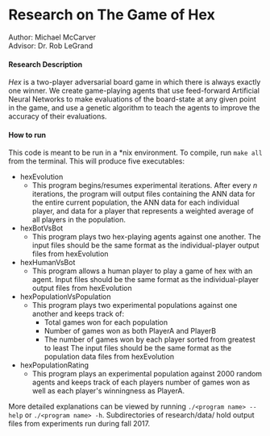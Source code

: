 # Research on The Game of Hex
Author: Michael McCarver<br />
Advisor: Dr. Rob LeGrand

#### Research Description
*Hex* is a two-player adversarial board game in which there is always exactly one winner. We create game-playing agents that use feed-forward Artificial Neural Networks to make evaluations of the board-state at any given point in the game, and use a genetic algorithm to teach the agents to improve the accuracy of their evaluations.

#### How to run
This code is meant to be run in a *nix environment. To compile, run `make all` from the terminal. This will produce five executables:
- hexEvolution
   - This program begins/resumes experimental iterations. After every *n* iterations, the program will output files containing the ANN data for the entire current population, the ANN data for each individual player, and data for a player that represents a weighted average of all players in the population.
- hexBotVsBot
   - This program plays two hex-playing agents against one another. The input files should be the same format as the individual-player output files from hexEvolution
- hexHumanVsBot
   - This program allows a human player to play a game of hex with an agent. Input files should be the same format as the individual-player output files from hexEvolution
- hexPopulationVsPopulation
   - This program plays two experimental populations against one another and keeps track of:
      - Total games won for each population
      - Number of games won as both PlayerA and PlayerB
      - The number of games won by each player sorted from greatest to least
   The input files should be the same format as the population data files from hexEvolution
- hexPopulationRating
   - This program plays an experimental population against 2000 random agents and keeps track of each players number of games won as well as each player's winningness as PlayerA.

More detailed explanations can be viewed by running `./<program name> --help` or `./<program name> -h`. Subdirectories of research/data/ hold output files from experiments run during fall 2017.
